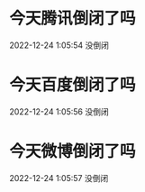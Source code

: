 # 今天腾讯倒闭了吗

2022-12-24 1:05:54 没倒闭

# 今天百度倒闭了吗

2022-12-24 1:05:56 没倒闭

# 今天微博倒闭了吗

2022-12-24 1:05:57 没倒闭

